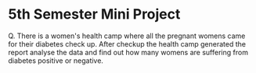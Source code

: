 # 5th Semester Mini Project

Q. There is a women's health camp where all the pregnant womens came for their diabetes check up. After checkup the health camp generated the report analyse the data and find out how many womens are suffering from diabetes positive or negative.
